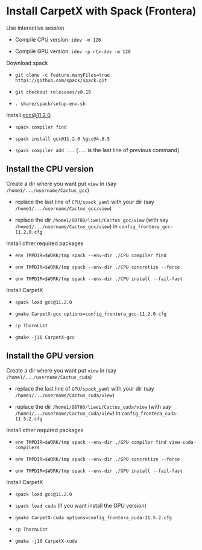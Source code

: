 # Install CarpetX with Spack (Frontera)

Use interactive session

* Compile CPU version: `idev -m 120`

* Compile GPU version: `idev -p rtx-dev -m 120`

Download spack

* `git clone -c feature.manyFiles=true https://github.com/spack/spack.git`

* `git checkout relesases/v0.19`

* `. share/spack/setup-env.sh`

Install gcc@11.2.0

* `spack compiler find`

* `spack install gcc@11.2.0 %gcc@4.8.5`

* `spack compiler add ...` (`...` is the last line of previous command)


## Install the CPU version

Create a dir where you want put `view` in (say `/home1/.../username/Cactus_gcc`)

* replace the last line of `CPU/spack_yaml` with your dir (say `/home1/.../username/Cactus_gcc/view`)

* replace the dir `/home1/08708/liwei/Cactus_gcc/view` (with say `/home1/.../username/Cactus_gcc/view`)
in `config_frontera_gcc-11.2.0.cfg`

Install other required packages

* `env TMPDIR=$WORK/tmp spack --env-dir ./CPU compiler find`

* `env TMPDIR=$WORK/tmp spack --env-dir ./CPU concretize --force`

* `env TMPDIR=$WORK/tmp spack --env-dir ./CPU install --fail-fast`

Install CarpetX

* `spack load gcc@11.2.0`

* `gmake CarpetX-gcc options=config_frontera_gcc-11.2.0.cfg`

* `cp ThornList`

* `gmake -j16 CarpetX-gcc`


## Install the GPU version

Create a dir where you want put `view` in (say `/home1/.../username/Cactus_cuda`)

* replace the last line of `GPU/spack_yaml` with your dir (say `/home1/.../username/Cactus_cuda/view`)

* replace the dir `/home1/08708/liwei/Cactus_cuda/view` (with say `/home1/.../username/Cactus_cuda/view`)
in `config_frontera_cuda-11.5.2.cfg`

Install other required packages

* `env TMPDIR=$WORK/tmp spack --env-dir ./GPU compiler find view-cuda-compilers`

* `env TMPDIR=$WORK/tmp spack --env-dir ./GPU concretize --force`

* `env TMPDIR=$WORK/tmp spack --env-dir ./GPU install --fail-fast`

Install CarpetX

* `spack load gcc@11.2.0`

* `spack load cuda` (if you want install the GPU version)

* `gmake CarpetX-cuda options=config_frontera_cuda-11.5.2.cfg`

* `cp ThornList`

* `gmake -j16 CarpetX-cuda`



